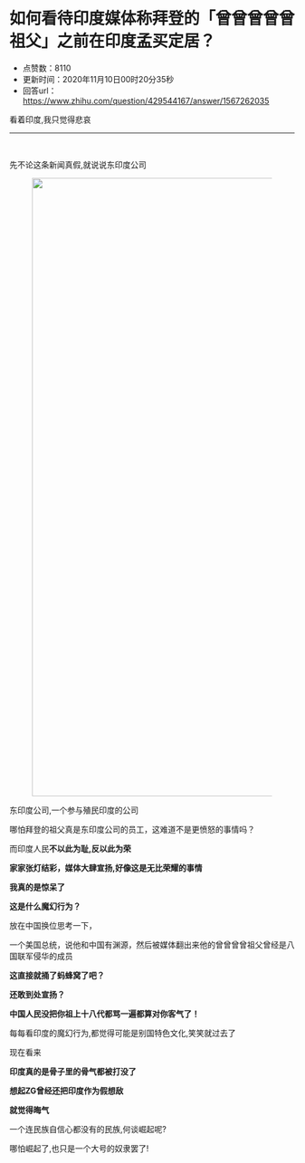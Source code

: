 # 如何看待印度媒体称拜登的「曾曾曾曾曾祖父」之前在印度孟买定居？
- 点赞数：8110
- 更新时间：2020年11月10日00时20分35秒
- 回答url：https://www.zhihu.com/question/429544167/answer/1567262035
<body>
 <p data-pid="_QJJENXA">看着印度,我只觉得悲哀</p>
 <hr>
 <p class="ztext-empty-paragraph"><br></p>
 <p data-pid="QwxrFY3W">先不论这条新闻真假,就说说东印度公司</p>
 <figure data-size="normal">
  <img src="https://picx.zhimg.com/50/v2-99543c43b2b0499e03a2a6bf6ca6a06e_720w.jpg?source=1940ef5c" data-caption="" data-size="normal" data-rawwidth="1093" data-rawheight="448" data-original-token="v2-5aa35b097fd13224b00fc221482ad529" data-default-watermark-src="https://picx.zhimg.com/50/v2-bcbd65cc85ebd759e559d6e6b3392cb0_720w.jpg?source=1940ef5c" class="origin_image zh-lightbox-thumb" width="1093" data-original="https://picx.zhimg.com/v2-99543c43b2b0499e03a2a6bf6ca6a06e_r.jpg?source=1940ef5c">
 </figure>
 <p data-pid="wXGYC6o3">东印度公司,一个参与殖民印度的公司</p>
 <p data-pid="ZGTkLxpD">哪怕拜登的祖父真是东印度公司的员工，这难道不是更愤怒的事情吗？</p>
 <p data-pid="jTesPk9k">而印度人民<b>不以此为耻,反以此为荣</b></p>
 <p data-pid="MbFZzAgP"><b>家家张灯结彩，媒体大肆宣扬,好像这是无比荣耀的事情</b></p>
 <p data-pid="Z9cShhug"><b>我真的是惊呆了</b></p>
 <p data-pid="acdZD8kr"><b>这是什么魔幻行为？</b></p>
 <p data-pid="2Q4lSlGk">放在中国换位思考一下，</p>
 <p data-pid="09jimKGQ">一个美国总统，说他和中国有渊源，然后被媒体翻出来他的曾曾曾曾祖父曾经是八国联军侵华的成员</p>
 <p data-pid="stH4ubMB"><b>这直接就捅了蚂蜂窝了吧？</b></p>
 <p data-pid="twV7R8iV"><b>还敢到处宣扬？</b></p>
 <p data-pid="Hot-654E"><b>中国人民没把你祖上十八代都骂一遍都算对你客气了！</b></p>
 <p data-pid="uVvmxLur">每每看印度的魔幻行为,都觉得可能是别国特色文化,笑笑就过去了</p>
 <p data-pid="3eXhwDxx">现在看来</p>
 <p data-pid="DpHA3LFm"><b>印度真的是骨子里的骨气都被打没了</b></p>
 <p data-pid="iZnQJTv7"><b>想起ZG曾经还把印度作为假想敌</b></p>
 <p data-pid="J7ihOIbS"><b>就觉得晦气</b></p>
 <p data-pid="zsSBNPk4">一个连民族自信心都没有的民族,何谈崛起呢?</p>
 <p data-pid="UusftZV7">哪怕崛起了,也只是一个大号的奴隶罢了!</p>
 <p></p>
 <p></p>
 <p></p>
</body>